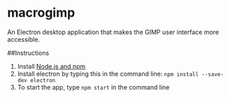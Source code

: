 # macrogimp
An Electron desktop application that makes the GIMP user interface more accessible.

##Instructions

1. Install [Node.js and npm](https://www.npmjs.com/get-npm)
2. Install electron by typing this in the command line: ``npm install --save-dev electron``
3. To start the app, type ``npm start`` in the command line
